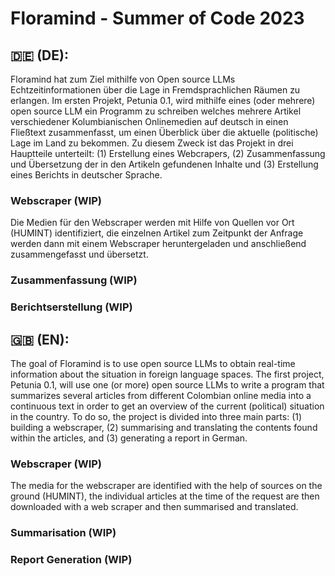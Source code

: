 # Floramind - Summer of Code 2023

## 🇩🇪 (DE):
Floramind hat zum Ziel mithilfe von Open source LLMs Echtzeitinformationen über die Lage in Fremdsprachlichen Räumen zu erlangen. Im ersten Projekt, Petunia 0.1, wird mithilfe eines (oder mehrere) open source LLM ein Programm zu schreiben welches mehrere Artikel verschiedener Kolumbianischen Onlinemedien auf deutsch in einen Fließtext zusammenfasst, um einen Überblick über die aktuelle (politische) Lage im Land zu bekommen. Zu diesem Zweck ist das Projekt in drei Hauptteile unterteilt: (1) Erstellung eines Webcrapers, (2) Zusammenfassung und Übersetzung der in den Artikeln gefundenen Inhalte und (3) Erstellung eines Berichts in deutscher Sprache.

### Webscraper (WIP)
Die Medien für den Webscraper werden mit Hilfe von Quellen vor Ort (HUMINT) identifiziert, die einzelnen Artikel zum Zeitpunkt der Anfrage werden dann mit einem Webscraper heruntergeladen und anschließend zusammengefasst und übersetzt.

### Zusammenfassung (WIP)
### Berichtserstellung (WIP)

## 🇬🇧 (EN): 
The goal of Floramind is to use open source LLMs to obtain real-time information about the situation in foreign language spaces. The first project, Petunia 0.1, will use one (or more) open source LLMs to write a program that summarizes several articles from different Colombian online media into a continuous text in order to get an overview of the current (political) situation in the country. To do so, the project is divided into three main parts: (1) building a webscraper, (2) summarising and translating the contents found within the articles, and (3) generating a report in German.


### Webscraper (WIP)
The media for the webscraper are identified with the help of sources on the ground (HUMINT), the individual articles at the time of the request are then downloaded with a web scraper and then summarised and translated. 

### Summarisation (WIP)
### Report Generation (WIP)
